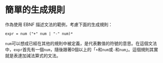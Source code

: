 # 簡單的生成規則

作為使用 EBNF 描述文法的範例，考慮下面的生成規則：

```text
expr = num ("+" num | "-" num)*
```

`num`可以想成已經在其他的規則中被定義，是代表數值的符號的意思。在這個文法中，`expr`首先有一個`num`，隨後跟著0個以上的「`+`和`num`或`-`和`num`」。這個規則其實就是表達加減法算式的文法。

